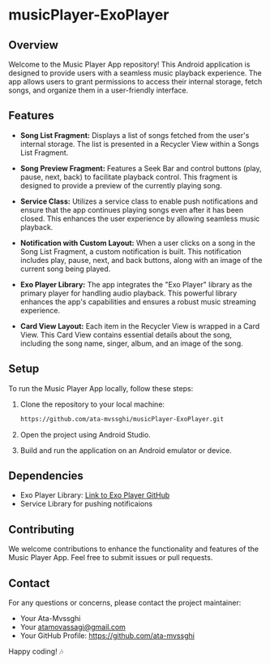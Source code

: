 # musicPlayer-ExoPlayer

## Overview

Welcome to the Music Player App repository! This Android application is designed to provide users with a seamless music playback experience. The app allows users to grant permissions to access their internal storage, fetch songs, and organize them in a user-friendly interface.

## Features

- **Song List Fragment:** Displays a list of songs fetched from the user's internal storage. The list is presented in a Recycler View within a Songs List Fragment.
  
- **Song Preview Fragment:** Features a Seek Bar and control buttons (play, pause, next, back) to facilitate playback control. This fragment is designed to provide a preview of the currently playing song.

- **Service Class:** Utilizes a service class to enable push notifications and ensure that the app continues playing songs even after it has been closed. This enhances the user experience by allowing seamless music playback.

- **Notification with Custom Layout:** When a user clicks on a song in the Song List Fragment, a custom notification is built. This notification includes play, pause, next, and back buttons, along with an image of the current song being played.

- **Exo Player Library:** The app integrates the "Exo Player" library as the primary player for handling audio playback. This powerful library enhances the app's capabilities and ensures a robust music streaming experience.

- **Card View Layout:** Each item in the Recycler View is wrapped in a Card View. This Card View contains essential details about the song, including the song name, singer, album, and an image of the song.

## Setup

To run the Music Player App locally, follow these steps:

1. Clone the repository to your local machine:
    ```bash
   https://github.com/ata-mvssghi/musicPlayer-ExoPlayer.git

2. Open the project using Android Studio.

3. Build and run the application on an Android emulator or device.

## Dependencies

- Exo Player Library: [Link to Exo Player GitHub](https://github.com/google/ExoPlayer)
- Service Library for pushing notificaions

## Contributing

We welcome contributions to enhance the functionality and features of the Music Player App. Feel free to submit issues or pull requests.


## Contact

For any questions or concerns, please contact the project maintainer:

- Your Ata-Mvssghi
- Your atamovassagi@gmail.com
- Your GitHub Profile: https://github.com/ata-mvssghi

Happy coding! 🎶
